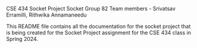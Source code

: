 CSE 434 Socket Project
Socket Group 82
Team members - Srivatsav Erramilli, Rithwika Annamaneedu

This README file contains all the documentation for the socket project that is being created for the Socket Project assignment for the CSE 434 class in Spring 2024.
